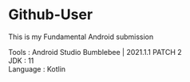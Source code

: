 # Github-User
This is my Fundamental Android submission 

Tools     : Android Studio Bumblebee | 2021.1.1 PATCH 2 <br/>
JDK       : 11 \
Language  : Kotlin
